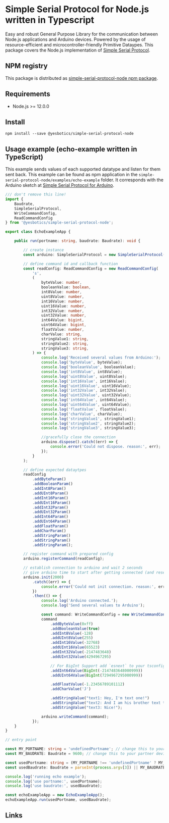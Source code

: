 # Simple Serial Protocol for Node.js written in Typescript

Easy and robust General Purpose Library for the communication between Node.js applications and Arduino devices.
Powered by the usage of resource-efficient and microcontroller-friendly Primitive Dataypes.
This package covers the Node.js implementation of [Simple Serial Protocol].

## NPM registry
This package is distributed as [simple-serial-protocol-node npm package].

## Requirements
* Node.js >= 12.0.0 

## Install
```npm
npm install --save @yesbotics/simple-serial-protocol-node
```
 
## Usage example (echo-example written in TypeScript)
This example sends values of each supported datatype and listen for them sent back. 
This example can be found as npm application in the `simple-serial-protocol-node/examples/echo-example` folder.
It corresponds with the Arduino sketch at [Simple Serial Protocol for Arduino].

<!-- embedme examples/echo-example/echo-example.ts -->

```ts
/// don't remove this line!
import {
    Baudrate,
    SimpleSerialProtocol,
    WriteCommandConfig,
    ReadCommandConfig
} from '@yesbotics/simple-serial-protocol-node';

export class EchoExampleApp {

    public run(portname: string, baudrate: Baudrate): void {

        // create instance
        const arduino: SimpleSerialProtocol = new SimpleSerialProtocol(portname, baudrate);

        // define command id and callback function
        const readConfig: ReadCommandConfig = new ReadCommandConfig(
            's',
            (
                byteValue: number,
                booleanValue: boolean,
                int8Value: number,
                uint8Value: number,
                int16Value: number,
                uint16Value: number,
                int32Value: number,
                uint32Value: number,
                int64Value: bigint,
                uint64Value: bigint,
                floatValue: number,
                charValue: string,
                stringValue1: string,
                stringValue2: string,
                stringValue3: string,
            ) => {
                console.log('Received several values from Arduino:');
                console.log('byteValue', byteValue);
                console.log('booleanValue', booleanValue);
                console.log('int8Value', int8Value);
                console.log('uint8Value', uint8Value);
                console.log('int16Value', int16Value);
                console.log('uint16Value', uint16Value);
                console.log('int32Value', int32Value);
                console.log('uint32Value', uint32Value);
                console.log('int64Value', int64Value);
                console.log('uint64Value', uint64Value);
                console.log('floatValue', floatValue);
                console.log('charValue', charValue);
                console.log('stringValue1', stringValue1);
                console.log('stringValue2', stringValue2);
                console.log('stringValue3', stringValue3);

                //gracefully close the connection
                arduino.dispose().catch((err) => {
                    console.error('Could not dispose. reason:', err);
                });
            }
        );

        // define expected dataytpes
        readConfig
            .addByteParam()
            .addBooleanParam()
            .addInt8Param()
            .addUInt8Param()
            .addInt16Param()
            .addUInt16Param()
            .addInt32Param()
            .addUInt32Param()
            .addInt64Param()
            .addUInt64Param()
            .addFloatParam()
            .addCharParam()
            .addStringParam()
            .addStringParam()
            .addStringParam();

        // register command with prepared config
        arduino.registerCommand(readConfig);

        // establish connection to arduino and wait 2 seconds
        // give arduino time to start after getting connected (and resetted too)
        arduino.init(2000)
            .catch((err) => {
                console.error('Could not init connection. reason:', err);
            })
            .then(() => {
                console.log('Arduino connected.');
                console.log('Send several values to Arduino');

                const command: WriteCommandConfig = new WriteCommandConfig('r');
                command
                    .addByteValue(0xff)
                    .addBooleanValue(true)
                    .addInt8Value(-128)
                    .addUInt8Value(255)
                    .addInt16Value(-32768)
                    .addUInt16Value(65523)
                    .addInt32Value(-2147483648)
                    .addUInt32Value(4294967295)

                    // For BigInt Support add `esnext` to your tsconfig lib section
                    .addInt64Value(BigInt(-2147483648000999))
                    .addUInt64Value(BigInt(7294967295000999))

                    .addFloatValue(-1.23456789101112)
                    .addCharValue('J')

                    .addStringValue("text1: Hey, I'm text one!")
                    .addStringValue("text2: And I am his brother text two!")
                    .addStringValue("text3: Nice!");

                arduino.writeCommand(command);
            });
    }
}

// entry point

const MY_PORTNAME: string = 'undefinedPortname'; // change this to your serial port name
const MY_BAUDRATE: Baudrate = 9600; // change this to your partner device's baudrate

const usedPortname: string = (MY_PORTNAME !== 'undefinedPortname' ? MY_PORTNAME : null) || process.argv[2];
const usedBaudrate: Baudrate = parseInt(process.argv[3]) || MY_BAUDRATE || 9600;

console.log('running echo example');
console.log('use portname:', usedPortname);
console.log('use baudrate:', usedBaudrate);

const echoExampleApp = new EchoExampleApp();
echoExampleApp.run(usedPortname, usedBaudrate);

```

## Links
[Simple Serial Protocol]:https://github.com/yesbotics/simple-serial-protocol-docs
[simple-serial-protocol-node npm package]:https://www.npmjs.com/package/@yesbotics/simple-serial-protocol-node
[Simple Serial Protocol for Arduino]:https://github.com/yesbotics/simple-serial-protocol-arduino
[Arduino IDE]:https://www.arduino.cc/en/main/software
[Arduino-CLI]:https://github.com/arduino/arduino-cli
[IntervalCallback]:https://github.com/yesbotics/interval-callback

